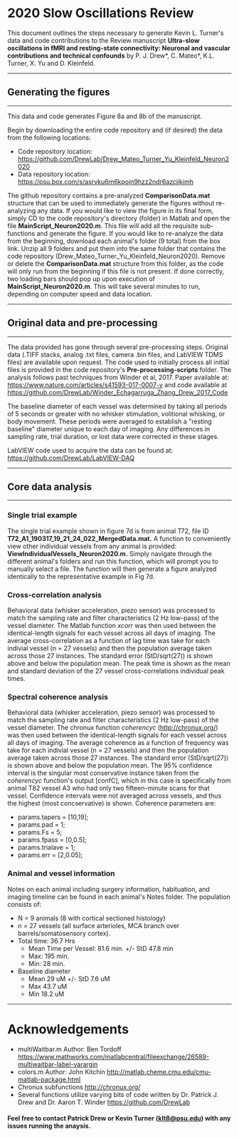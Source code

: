 # 2020 Slow Oscillations Review

This document outlines the steps necessary to generate Kevin L. Turner's data and code contributions to the Review manuscript **Ultra-slow oscillations in fMRI and resting-state connectivity: Neuronal and vascular contributions and technical confounds** by P. J. Drew*, C. Mateo*, K.L. Turner, X. Yu and D. Kleinfeld.

---
## Generating the figures
---
This data and code generates Figure 8a and 8b of the manuscript.

Begin by downloading the entire code repository and (if desired) the data from the following locations:
* Code repository location: https://github.com/DrewLab/Drew_Mateo_Turner_Yu_Kleinfeld_Neuron2020
* Data repository location: https://psu.box.com/s/asrvku6m6kpojn9hzz2ndr6azcjjkimh

The github repository contains a pre-analyzed **ComparisonData.mat** structure that can be used to immediately generate the figures without re-analyzing any data. If you would like to view the figure in its final form, simply CD to the code repository's directory (folder) in Matlab and open the file **MainScript_Neuron2020.m**. This file will add all the requisite sub-functions and generate the figure. If you would like to re-analyze the data from the beginning, download each animal's folder (9 total) from the box link. Unzip all 9 folders and put them into the same folder that contains the code repository (Drew_Mateo_Turner_Yu_Kleinfeld_Neuron2020). Remove or delete the **ComparisonData.mat** structure from this folder, as the code will only run from the beginning if this file is not present. If done correctly, two loading bars should pop up upon execution of **MainScript_Neuron2020.m**. This will take several minutes to run, depending on computer speed and data location.

---
## Original data and pre-processing
---
The data provided has gone through several pre-processing steps. Original data (.TIFF stacks, analog .txt files, camera .bin files, and LabVIEW TDMS files) are available upon request. The code used to initially process all initial files is provided in the code repository's **Pre-processing-scripts** folder. The analysis follows past techniques from Winder et al, 2017. Paper available at: https://www.nature.com/articles/s41593-017-0007-y and code available at https://github.com/DrewLab/Winder_Echagarruga_Zhang_Drew_2017_Code 

The baseline diameter of each vessel was determined by taking all periods of 5 seconds or greater with no whisker stimulation, volitional whisking, or body movement. These periods were averaged to establish a "resting baseline" diameter unique to each day of imaging. Any differences in sampling rate, trial duration, or lost data were corrected in these stages.

LabVIEW code used to acquire the data can be found at: https://github.com/DrewLab/LabVIEW-DAQ 

---
## Core data analysis
---

### Single trial example

The single trial example shown in figure 7d is from animal T72, file ID **T72_A1_190317_19_21_24_022_MergedData.mat.** A function to conveniently view other individual vessels from any animal is provided: **ViewIndividualVessels_Neuron2020.m.** Simply navigate through the different animal's folders and run this function, which will prompt you to manually select a file. The function will then generate a figure analyzed identically to the representative example in Fig 7d.

### Cross-correlation analysis

Behavioral data (whisker acceleration, piezo sensor) was processed to match the sampling rate and filter characteristics (2 Hz low-pass) of the vessel diameter. The Matlab function *xcorr* was then used between the identical-length signals for each vessel across all days of imaging. The average cross-correlation as a function of lag time was take for each indivial vessel (n = 27 vessels) and then the population average taken across those 27 instances. The standard error (StD/sqrt(27)) is shown above and below the population mean. The peak time is shown as the mean and standard deviation of the 27 vessel cross-correlations individual peak times.

### Spectral coherence analysis

Behavioral data (whisker acceleration, piezo sensor) was processed to match the sampling rate and filter characteristics (2 Hz low-pass) of the vessel diameter. The chronux function *coherencyc* (http://chronux.org/) was then used between the identical-length signals for each vessel across all days of imaging. The average coherence as a function of frequency was take for each indivial vessel (n = 27 vessels) and then the population average taken across those 27 instances. The standard error (StD/sqrt(27)) is shown above and below the population mean. The 95% confidence interval is the singular most conservative instance taken from the *coherencyc* function's output [confC], which in this case is specifically from animal T82 vessel A3 who had only two fifteen-minute scans for that vessel. Confidence intervals were not averaged across vessels, and thus the highest (most concservative) is shown. Coherence parameters are:
- params.tapers = [10,19];
- params.pad = 1;
- params.Fs = 5; 
- params.fpass = [0,0.5]; 
- params.trialave = 1;
- params.err = [2,0.05];

### Animal and vessel information
Notes on each animal including surgery information, habituation, and imaging timeline can be found in each animal's Notes folder. The population consists of:
- N = 9 animals (8 with cortical sectioned histology)
- n =  27 vessels (all surface arterioles, MCA branch over barrels/somatosensory cortex). 
- Total time: 36.7 Hrs
    - Mean Time per Vessel: 81.6 min. +/- StD 47.8 min
    - Max: 195 min.
    - Min: 28 min.
- Baseline diameter 
    - Mean 29 uM +/- StD 7.6 uM 
    - Max 43.7 uM 
    - Min 18.2 uM 

---
# Acknowledgements
* multiWaitbar.m Author: Ben Tordoff https://www.mathworks.com/matlabcentral/fileexchange/26589-multiwaitbar-label-varargin
* colors.m Author: John Kitchin http://matlab.cheme.cmu.edu/cmu-matlab-package.html
* Chronux subfunctions http://chronux.org/
* Several functions utilize varying bits of code written by Dr. Patrick J. Drew and Dr. Aaron T. Winder https://github.com/DrewLab

#### Feel free to contact Patrick Drew or Kevin Turner (klt8@psu.edu) with any issues running the anaysis. 
